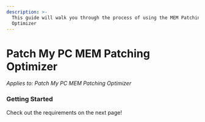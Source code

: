```yaml
---
description: >-
  This guide will walk you through the process of using the MEM Patching 
  Optimizer
---
```


# Patch My PC MEM Patching Optimizer

_Applies to: Patch My PC MEM Patching Optimizer_

### Getting Started

Check out the requirements on the next page!
